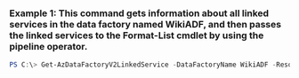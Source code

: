 ### Example 1: This command gets information about all linked services in the data factory named WikiADF, and then passes the linked services to the Format-List cmdlet by using the pipeline operator.
```powershell
PS C:\> Get-AzDataFactoryV2LinkedService -DataFactoryName WikiADF -ResourceGroupName ADF
```

